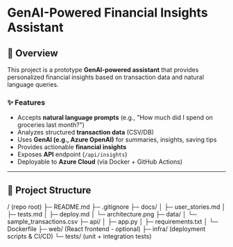 
# GenAI-Powered Financial Insights Assistant

## 📌 Overview
This project is a prototype **GenAI-powered assistant** that provides personalized financial insights based on transaction data and natural language queries.

### ✨ Features
- Accepts **natural language prompts** (e.g., "How much did I spend on groceries last month?")
- Analyzes structured **transaction data** (CSV/DB)
- Uses **GenAI (e.g., Azure OpenAI)** for summaries, insights, saving tips
- Provides actionable **financial insights**
- Exposes **API** endpoint (`/api/insights`)
- Deployable to **Azure Cloud** (via Docker + GitHub Actions)

---

## 📂 Project Structure
/ (repo root)
├─ README.md
├─ .gitignore
├─ docs/
│ ├─ user_stories.md
│ ├─ tests.md
│ ├─ deploy.md
│ └─ architecture.png
├─ data/
│ └─ sample_transactions.csv
├─ api/
│ ├─ app.py
│ ├─ requirements.txt
│ └─ Dockerfile
├─ web/ (React frontend - optional)
├─ infra/ (deployment scripts & CI/CD)
└─ tests/ (unit + integration tests)



